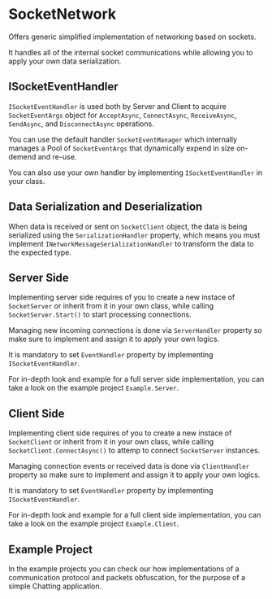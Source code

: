 # SocketNetwork
Offers generic simplified implementation of networking based on sockets. 

It handles all of the internal socket communications while allowing you to apply your own data serialization.

## ISocketEventHandler
<code>ISocketEventHandler</code> is used both by Server and Client to acquire <code>SocketEventArgs</code> object for <code>AcceptAsync</code>, <code>ConnectAsync</code>, <code>ReceiveAsync</code>, <code>SendAsync</code>, and <code>DisconnectAsync</code> operations.

You can use the default handler <code>SocketEventManager</code> which internally manages a Pool of <code>SocketEventArgs</code> that dynamically expend in size on-demend and re-use.

You can also use your own handler by implementing <code>ISocketEventHandler</code> in your class.

## Data Serialization and Deserialization
When data is received or sent on <code>SocketClient</code> object, the data is being serialized using the <code>SerializationHandler</code> property, which means you must implement <code>INetworkMessageSerializationHandler</code> to transform the data to the expected type.

## Server Side
Implementing server side requires of you to create a new instace of <code>SocketServer</code> or inherit from it in your own class, while calling <code>SocketServer.Start()</code> to start processing connections.

Managing new incoming connections is done via <code>ServerHandler</code> property so make sure to implement and assign it to apply your own logics.

It is mandatory to set <code>EventHandler</code> property by implementing <code>ISocketEventHandler</code>.

For in-depth look and example for a full server side implementation, you can take a look on the example project <code>Example.Server</code>.

## Client Side
Implementing client side requires of you to create a new instace of <code>SocketClient</code> or inherit from it in your own class, while calling <code>SocketClient.ConnectAsync()</code> to attemp to connect <code>SocketServer</code> instances.

Managing connection events or received data is done via <code>ClientHandler</code> property so make sure to implement and assign it to apply your own logics.

It is mandatory to set <code>EventHandler</code> property by implementing <code>ISocketEventHandler</code>.

For in-depth look and example for a full client side implementation, you can take a look on the example project <code>Example.Client</code>.

## Example Project
In the example projects you can check our how implementations of a communication protocol and packets obfuscation, for the purpose of a simple Chatting application.